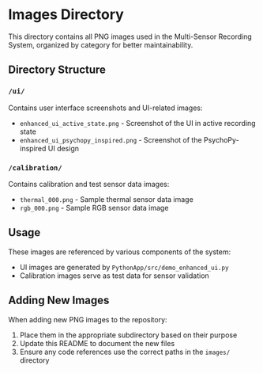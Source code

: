 # Images Directory

This directory contains all PNG images used in the Multi-Sensor Recording System, organized by category for better maintainability.

## Directory Structure

### `/ui/`
Contains user interface screenshots and UI-related images:
- `enhanced_ui_active_state.png` - Screenshot of the UI in active recording state
- `enhanced_ui_psychopy_inspired.png` - Screenshot of the PsychoPy-inspired UI design

### `/calibration/`
Contains calibration and test sensor data images:
- `thermal_000.png` - Sample thermal sensor data image
- `rgb_000.png` - Sample RGB sensor data image

## Usage

These images are referenced by various components of the system:
- UI images are generated by `PythonApp/src/demo_enhanced_ui.py`
- Calibration images serve as test data for sensor validation

## Adding New Images

When adding new PNG images to the repository:
1. Place them in the appropriate subdirectory based on their purpose
2. Update this README to document the new files
3. Ensure any code references use the correct paths in the `images/` directory